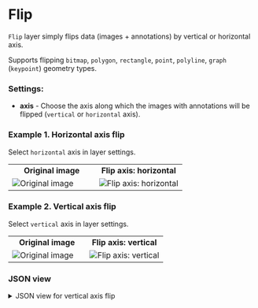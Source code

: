 # Flip

`Flip` layer simply flips data (images + annotations) by vertical or horizontal axis. 

Supports flipping `bitmap`, `polygon`, `rectangle`, `point`, `polyline`, `graph` (`keypoint`) geometry types.

### Settings:

- **axis** - Choose the axis along which the images with annotations will be flipped (`vertical` or `horizontal` axis).

### Example 1. Horizontal axis flip

Select `horizontal` axis in layer settings.

<table>
<tr>
<td style="text-align:center; width:50%"><strong>Original image</strong></td>
<td style="text-align:center; width:50%"><strong>Flip axis: horizontal</strong></td>
</tr>
<tr>
<td> <img src="https://github.com/supervisely-ecosystem/dtl-v2/assets/79905215/5a89a164-7965-49ac-a749-d3a32b690dd0" alt="Original image" /> </td>
<td> <img src="https://github.com/supervisely-ecosystem/dtl-v2/assets/79905215/143c010a-e225-4113-83d6-1f52064f0227" alt="Flip axis: horizontal" /> </td>
</tr>
</table>

### Example 2. Vertical axis flip

Select `vertical` axis in layer settings.

<table>
<tr>
<td style="text-align:center; width:50%"><strong>Original image</strong></td>
<td style="text-align:center; width:50%"><strong>Flip axis: vertical</strong></td>
</tr>
<tr>
<td> <img src="https://github.com/supervisely-ecosystem/dtl-v2/assets/79905215/a44f0fe0-c7cb-488f-8831-44f41f92b506" alt="Original image" /> </td>
<td> <img src="https://github.com/supervisely-ecosystem/dtl-v2/assets/79905215/c1d95d19-fc85-4e15-acf7-801172ff3e68" alt="Flip axis: vertical" /> </td>
</tr>
</table>

### JSON view

<details>
  <summary>JSON view for vertical axis flip</summary>
<pre>
{
  "action": "flip",
  "src": ["$data1"],
  "dst": "$data2",
  "settings": {
    "axis": "vertical"
  }
}
</pre>
</details>
